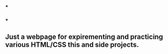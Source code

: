 
<h3>*</h3>
<h3>*</h3>
<h2> Just a webpage for expirementing and practicing various HTML/CSS this and side projects. </h2>

